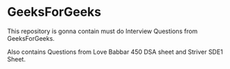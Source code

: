 # GeeksForGeeks
This repository is gonna contain must do Interview Questions from GeeksForGeeks.

Also contains Questions from Love Babbar 450 DSA sheet and Striver SDE1 Sheet.
